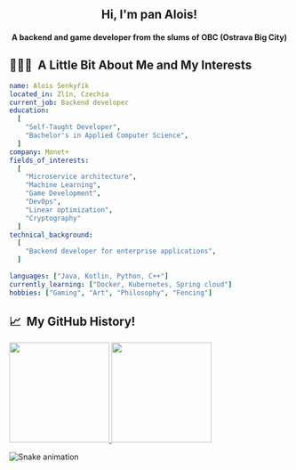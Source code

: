<h2 align="center">Hi, I'm pan Alois!</h2>
<h4 align="center">A backend and game developer from the slums of OBC (Ostrava Big City)</h4>


<h2> 👨🏻‍💻 &nbsp;A Little Bit About Me and My Interests</h2>

```yaml
name: Alois Šenkyřík
located_in: Zlín, Czechia
current_job: Backend developer
education:
  [
    "Self-Taught Developer",
    "Bachelor's in Applied Computer Science",
  ]
company: Monet+
fields_of_interests:
  [
    "Microservice architecture",
    "Machine Learning",
    "Game Development",
    "DevOps",
    "Linear optimization",
    "Cryptography"
  ]
technical_background:
  [
    "Backend developer for enterprise applications",
  ]
  
languages: ["Java, Kotlin, Python, C++"]
currently_learning: ["Docker, Kubernetes, Spring cloud"]
hobbies: ["Gaming", "Art", "Philosophy", "Fencing"]
```

<h2> 📈 &nbsp;My GitHub History!</h2>
<a href="https://github.com/MrAlois">
  <img height="180em" src="https://github-readme-stats.vercel.app/api?username=mralois&theme=noctis_minimus&show_icons=true" />
  <img height="180em" src="https://github-readme-stats.vercel.app/api/top-langs/?username=mralois&theme=noctis_minimus&layout=compact" />
</a>

![Snake animation](https://github.com/thepiyushmalhotra/thepiyushmalhotra/blob/output/github-contribution-grid-snake.svg)
